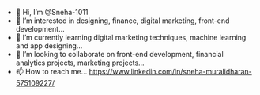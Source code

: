 - 👋 Hi, I’m @Sneha-1011
- 👀 I’m interested in designing, finance, digital marketing, front-end development...
- 🌱 I’m currently learning digital marketing techniques, machine learning and app designing...
- 💞️ I’m looking to collaborate on front-end development, financial analytics projects, marketing projects...
- 📫 How to reach me... https://www.linkedin.com/in/sneha-muralidharan-575109227/

<!---
Sneha-1011/Sneha-1011 is a ✨ special ✨ repository because its `README.md` (this file) appears on your GitHub profile.
You can click the Preview link to take a look at your changes.
--->
